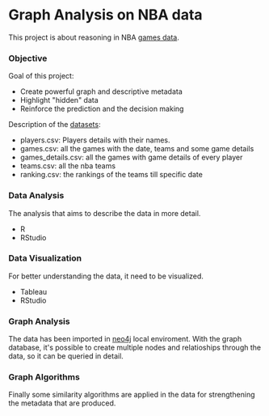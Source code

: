 # Graph Analysis on NBA data

This project is about reasoning in NBA [games data](https://www.kaggle.com/nathanlauga/nba-games). 

### Objective
Goal of this project: 
* Create powerful graph and descriptive metadata 
* Ηighlight "hidden" data
* Reinforce the prediction and the decision making

Description of the [datasets](https://github.com/ggasparis/GraphBasketAnalysis/tree/main/Data):
*  players.csv: Players details with their names.
*  games.csv: all the games with the date, teams and some game details
*  games_details.csv: all the games with game details of every player
*  teams.csv: all the nba teams 
*  ranking.csv: the rankings of the teams till specific date

### Data Analysis
The analysis that aims to describe the data in more detail. 
* R
* RStudio

### Data Visualization
For better understanding the data, it need to be visualized. 
* Tableau 
* RStudio 

### Graph Analysis
The data has been imported in [neo4j](https://neo4j.com) local enviroment. With the graph database, it's possible to create multiple nodes and relatioships through the data, so it can be queried in detail.

### Graph Algorithms
Finally some similarity algorithms are applied in the data for strengthening the metadata that are produced.







